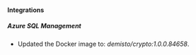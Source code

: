 #### Integrations
##### Azure SQL Management
- Updated the Docker image to: *demisto/crypto:1.0.0.84658*.
